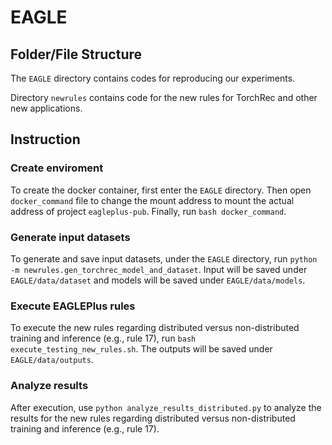 # EAGLE

## Folder/File Structure

The `EAGLE` directory contains codes for reproducing our experiments.

Directory `newrules` contains code for the new rules for TorchRec and other new applications. 

## Instruction

### Create enviroment
To create the docker container, first enter the `EAGLE` directory. Then open `docker_command` file to change the mount address to mount the actual address of project `eagleplus-pub`. Finally, run `bash docker_command`.

### Generate input datasets
To generate and save input datasets, under the `EAGLE` directory, run `python -m newrules.gen_torchrec_model_and_dataset`. Input will be saved under `EAGLE/data/dataset` and models will be saved under `EAGLE/data/models`.

### Execute EAGLEPlus rules
To execute the new rules regarding distributed versus non-distributed training and inference (e.g., rule 17), run `bash execute_testing_new_rules.sh`. The outputs will be saved under `EAGLE/data/outputs`.

### Analyze results
After execution, use `python analyze_results_distributed.py` to analyze the results for the new rules regarding distributed versus non-distributed training and inference (e.g., rule 17).
